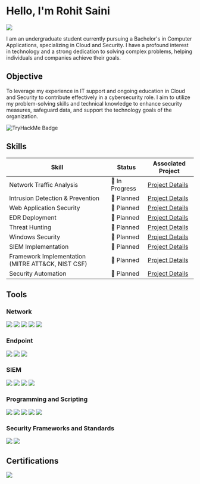 
# Hello, I'm Rohit Saini
<a href="https://www.linkedin.com/in/rohitsaini-cyberguardian/"><img src="https://img.shields.io/badge/-LinkedIn-0072b1?&style=for-the-badge&logo=linkedin&logoColor=white" /></a>

I am an undergraduate student currently pursuing a Bachelor's in Computer Applications, specializing in Cloud and Security. I have a profound interest in technology and a strong dedication to solving complex problems, helping individuals and companies achieve their goals.

## Objective

To leverage my experience in IT support and ongoing education in Cloud and Security to contribute effectively in a cybersecurity role. I aim to utilize my problem-solving skills and technical knowledge to enhance security measures, safeguard data, and support the technology goals of the organization.

![TryHackMe Badge](https://tryhackme-badges.s3.amazonaws.com/your_username.png)


## Skills

| Skill                                                |     Status         | Associated Project                                                                         |
|------------------------------------------------------|--------------------|--------------------------------------------------------------------------------------------|
| Network Traffic Analysis                             |    🚧 In Progress | <a href="https://github.com/cyberguardianx/Portfolio/tree/4dafe1528ac6e8c46e4fe128f81b5c891a9be84d/Network%20Traffic%20Analysis%20with%20Wireshark">Project Details</a>|
| Intrusion Detection & Prevention                     |    📝 Planned     | <a href="https://github.com/cyberguardianx/Portfolio/tree/4dafe1528ac6e8c46e4fe128f81b5c891a9be84d/Intrusion%20Detection%20%26%20Prevention%20System%20Implementation">Project Details</a>|
| Web Application Security                             |    📝 Planned     | <a href="https://github.com/cyberguardianx/Portfolio/tree/4dafe1528ac6e8c46e4fe128f81b5c891a9be84d/Web%20Application%20Security%20Analysis">Project Details</a>|
| EDR Deployment                                       |    📝 Planned     | <a href="https://github.com/cyberguardianx/Portfolio/tree/4dafe1528ac6e8c46e4fe128f81b5c891a9be84d/EDR%20Deployment">Project Details</a>|
| Threat Hunting                                       |    📝 Planned     | <a href="https://github.com/cyberguardianx/Portfolio/tree/4dafe1528ac6e8c46e4fe128f81b5c891a9be84d/Threat%20Hunting%20Operations">Project Details</a>|
| Windows Security                                     |    📝 Planned     | <a href="https://github.com/cyberguardianx/Portfolio/tree/4dafe1528ac6e8c46e4fe128f81b5c891a9be84d/Windows%20Security%20Automation">Project Details</a>|
| SIEM Implementation                                  |    📝 Planned     | <a href="https://github.com/cyberguardianx/Portfolio/tree/4dafe1528ac6e8c46e4fe128f81b5c891a9be84d/SIEM%20Development">Project Details</a>|
| Framework Implementation (MITRE ATT&CK, NIST CSF)    |    📝 Planned     | <a href="https://github.com/cyberguardianx/Portfolio/tree/4dafe1528ac6e8c46e4fe128f81b5c891a9be84d/Threat%20Detection%20Framework">Project Details</a>|
| Security Automation                                  |    📝 Planned     | <a href="https://github.com/cyberguardianx/Portfolio/tree/4dafe1528ac6e8c46e4fe128f81b5c891a9be84d/SOAR%20Implementation">Project Details</a>|


## Tools

### Network
<div>
    <img src="https://img.shields.io/badge/-Wireshark-1679A7?&style=for-the-badge&logo=Wireshark&logoColor=white" />
    <img src="https://img.shields.io/badge/-Suricata-EF3B2D?&style=for-the-badge&logo=Suricata&logoColor=white" />
    <img src="https://img.shields.io/badge/-Zeek-777BB4?&style=for-the-badge&logo=Zeek&logoColor=white" />
    <img src="https://img.shields.io/badge/-Fortinet-DA291C?style=for-the-badge&logo=Fortinet&logoColor=white" />
    <img src="https://img.shields.io/badge/-Palo%20Alto%20Networks-007EC6?style=for-the-badge&logo=Palo-Alto-Networks&logoColor=white" />


</div>

### Endpoint
<div>
    <img src="https://img.shields.io/badge/-Microsoft_Defender_for_Endpoint-00A4EF?&style=for-the-badge&logo=Microsoft&logoColor=white" />
    <img src="https://img.shields.io/badge/-SentinelOne-0033CC?style=for-the-badge&logo=SentinelOne&logoColor=white" />
    <img src="https://img.shields.io/badge/-CrowdStrike%20Falcon-E95723?style=for-the-badge&logo=CrowdStrike&logoColor=white" />

</div>

### SIEM
<div>
    <img src="https://img.shields.io/badge/-Microsoft_Sentinel-0078D4?&style=for-the-badge&logo=Microsoft&logoColor=white" />
    <img src="https://img.shields.io/badge/-Splunk-000000?&style=for-the-badge&logo=Splunk&logoColor=white" />
    <img src="https://img.shields.io/badge/-Elastic-005571?&style=for-the-badge&logo=Elastic&logoColor=white" />
    <img src="https://img.shields.io/badge/-IBM%20QRadar-1F70C1?style=for-the-badge&logo=IBM&logoColor=white" />

</div>

### Programming and Scripting
<div>
    <img src="https://img.shields.io/badge/-HTML-E34F26?style=for-the-badge&logo=HTML5&logoColor=white" />
    <img src="https://img.shields.io/badge/-PowerShell-5391FE?style=for-the-badge&logo=PowerShell&logoColor=white" />
    <img src="https://img.shields.io/badge/-Bash-4EAA25?style=for-the-badge&logo=GNU%20Bash&logoColor=white" />
    <img src="https://img.shields.io/badge/-Python-3776AB?style=for-the-badge&logo=Python&logoColor=white" />
    <img src="https://img.shields.io/badge/-SQL-4479A1?style=for-the-badge&logo=MySQL&logoColor=white" />

</div>

### Security Frameworks and Standards
<div>
    <img src="https://img.shields.io/badge/-MITRE%20ATT%26CK-005DAA?style=for-the-badge&logo=MITRE&logoColor=white" />
    <img src="https://img.shields.io/badge/-NIST%20CSF-5A6978?style=for-the-badge&logo=NIST&logoColor=white" />


</div>


## Certifications
<div>
    <img src="https://img.shields.io/badge/-Google%20Cybersecurity%20Certificate-4285F4?style=for-the-badge&logo=Google&logoColor=white" />
    
</div>
